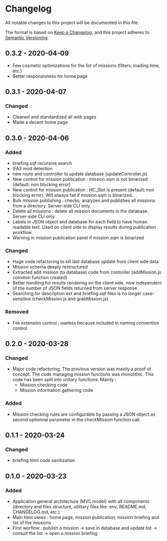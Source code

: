 # Changelog

All notable changes to this project will be documented in this file.

The format is based on [Keep a Changelog](https://keepachangelog.com/en/1.0.0/),
and this project adheres to [Semantic Versioning](https://semver.org/spec/v2.0.0.html).

## 0.3.2 - 2020-04-09

* Few cosmetic optimizations for the list of missions (filters, loading time, etc.)
* Better responsivness for home page

## 0.3.1 - 2020-04-07

### Changed

* Cleaned and standardized all web pages
* Made a decent home page

## 0.3.0 - 2020-04-06

### Added

* briefing.sqf recursive search
* IFA3 mod detection
* new route and controller to update database (updateController.js)
* New control for mission publication : mission.sqm is not binarized (default: non blocking error)
* New control for mission publication : HC_Slot is present (default: non blocking error). Will always fail if mission.sqm is binarized.
* Bulk mission publishing : checks, analyzes and publishes all missions from a directory. Server-side CLI only.
* Delete all missions : delete all mission documents in the database. Server-side CLI only.
* Labels in JSON object and database for each field to have human readable text. Used on client side to display results during publication workflow
* Warning in mission publication panel if mission.sqm is binarized

### Changed

* Huge code refactoring to kill last database update from client side data
* Mission schema deeply restructured
* Extracted add mission (to database) code from controller (addMission.js common function created)
* Better handling for results rendering on the client side, now independent of the number of JSON fields returned from server response
* Searching for description.ext and briefing.sqf files is no longer case-sensitive (checkMission.js and grabMission.js)

### Removed

* File extension control : useless because included in naming convention control

## 0.2.0 - 2020-03-28

### Changed

* Major code refactoring. The previous version was mainly a proof of concept. The code managing mission functions was monolithic. This code has been split into unitary functions. Mainly :
  * Mission checking code
  * Mission information gathering code

### Added

* Mission checking rules are configurable by passing a JSON object as second optionnal parameter in the checkMission function call.

## 0.1.1 - 2020-03-24

### Changed

* briefing html code sanitization

## 0.1.0 - 2020-03-23

### Added

* Application general architecture (MVC model) with all components (directory and files structure, utilitary files like .env, README.md, CHANGELOG.md, etc.)
* Main html views : home page, mission publication, mission briefing and list of the missions
* First worflow : publish a mission -> save in database and update list -> consult the list -> open a mission briefing
